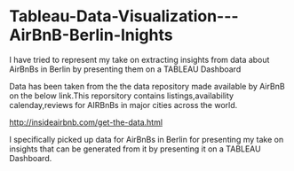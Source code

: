 # Tableau-Data-Visualization---AirBnB-Berlin-Inights
I have tried to represent my take on extracting insights from data about AirBnBs in Berlin by presenting them on a TABLEAU Dashboard

Data has been taken from the the data repository made available by AirBnB on the below link.This reporsitory contains listings,availability calenday,reviews for AIRBnBs in major cities across the world.

http://insideairbnb.com/get-the-data.html

I specifically picked up data for AirBnBs in Berlin for presenting my take on insights that can be generated from it by presenting it on a TABLEAU Dashboard.
